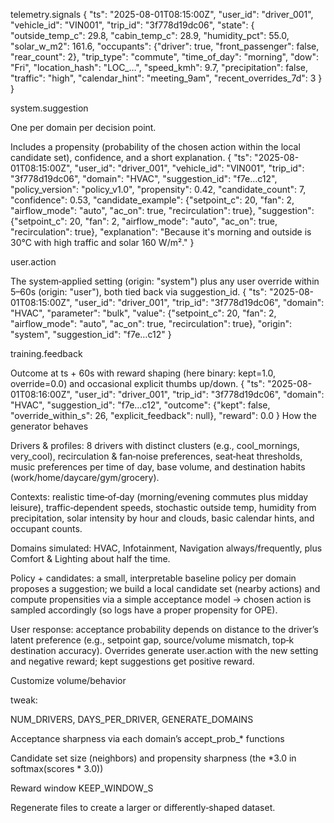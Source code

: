 telemetry.signals
{
  "ts": "2025-08-01T08:15:00Z",
  "user_id": "driver_001",
  "vehicle_id": "VIN001",
  "trip_id": "3f778d19dc06",
  "state": {
    "outside_temp_c": 29.8,
    "cabin_temp_c": 28.9,
    "humidity_pct": 55.0,
    "solar_w_m2": 161.6,
    "occupants": {"driver": true, "front_passenger": false, "rear_count": 2},
    "trip_type": "commute",
    "time_of_day": "morning",
    "dow": "Fri",
    "location_hash": "LOC_…",
    "speed_kmh": 9.7,
    "precipitation": false,
    "traffic": "high",
    "calendar_hint": "meeting_9am",
    "recent_overrides_7d": 3
  }
}



system.suggestion

One per domain per decision point.

Includes a propensity (probability of the chosen action within the local candidate set), confidence, and a short explanation.
{
  "ts": "2025-08-01T08:15:00Z",
  "user_id": "driver_001",
  "vehicle_id": "VIN001",
  "trip_id": "3f778d19dc06",
  "domain": "HVAC",
  "suggestion_id": "f7e…c12",
  "policy_version": "policy_v1.0",
  "propensity": 0.42,
  "candidate_count": 7,
  "confidence": 0.53,
  "candidate_example": {"setpoint_c": 20, "fan": 2, "airflow_mode": "auto", "ac_on": true, "recirculation": true},
  "suggestion": {"setpoint_c": 20, "fan": 2, "airflow_mode": "auto", "ac_on": true, "recirculation": true},
  "explanation": "Because it's morning and outside is 30°C with high traffic and solar 160 W/m²."
}




user.action

The system‑applied setting (origin: "system") plus any user override within 5–60s (origin: "user"), both tied back via suggestion_id.
{
  "ts": "2025-08-01T08:15:00Z",
  "user_id": "driver_001",
  "trip_id": "3f778d19dc06",
  "domain": "HVAC",
  "parameter": "bulk",
  "value": {"setpoint_c": 20, "fan": 2, "airflow_mode": "auto", "ac_on": true, "recirculation": true},
  "origin": "system",
  "suggestion_id": "f7e…c12"
}



training.feedback

Outcome at ts + 60s with reward shaping (here binary: kept=1.0, override=0.0) and occasional explicit thumbs up/down.
{
  "ts": "2025-08-01T08:16:00Z",
  "user_id": "driver_001",
  "trip_id": "3f778d19dc06",
  "domain": "HVAC",
  "suggestion_id": "f7e…c12",
  "outcome": {"kept": false, "override_within_s": 26, "explicit_feedback": null},
  "reward": 0.0
}
How the generator behaves

Drivers & profiles: 8 drivers with distinct clusters (e.g., cool_mornings, very_cool), recirculation & fan‑noise preferences, seat‑heat thresholds, music preferences per time of day, base volume, and destination habits (work/home/daycare/gym/grocery).

Contexts: realistic time‑of‑day (morning/evening commutes plus midday leisure), traffic‑dependent speeds, stochastic outside temp, humidity from precipitation, solar intensity by hour and clouds, basic calendar hints, and occupant counts.

Domains simulated: HVAC, Infotainment, Navigation always/frequently, plus Comfort & Lighting about half the time.

Policy + candidates: a small, interpretable baseline policy per domain proposes a suggestion; we build a local candidate set (nearby actions) and compute propensities via a simple acceptance model → chosen action is sampled accordingly (so logs have a proper propensity for OPE).

User response: acceptance probability depends on distance to the driver’s latent preference (e.g., setpoint gap, source/volume mismatch, top‑k destination accuracy). Overrides generate user.action with the new setting and negative reward; kept suggestions get positive reward.

Customize volume/behavior

tweak:

NUM_DRIVERS, DAYS_PER_DRIVER, GENERATE_DOMAINS

Acceptance sharpness via each domain’s accept_prob_* functions

Candidate set size (neighbors) and propensity sharpness (the *3.0 in softmax(scores * 3.0))

Reward window KEEP_WINDOW_S

Regenerate files to create a larger or differently‑shaped dataset.